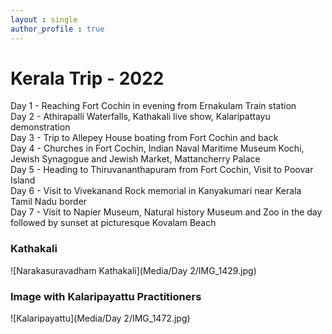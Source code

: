 ```yaml
---
layout : single
author_profile : true
---  
```

# Kerala Trip - 2022  

Day 1 - Reaching Fort Cochin in evening from Ernakulam Train station  
Day 2 - Athirapalli Waterfalls, Kathakali live show, Kalaripattayu demonstration  
Day 3 - Trip to Allepey House boating from Fort Cochin and back  
Day 4 - Churches in Fort Cochin, Indian Naval Maritime Museum Kochi, Jewish Synagogue and Jewish Market, Mattancherry Palace  
Day 5 - Heading to Thiruvananthapuram from Fort Cochin, Visit to Poovar Island  
Day 6 - Visit to Vivekanand Rock memorial in Kanyakumari near Kerala Tamil Nadu border  
Day 7 - Visit to Napier Museum, Natural history Museum and Zoo in the day followed by sunset at picturesque Kovalam Beach  



### Kathakali  

![Narakasuravadham Kathakali](Media/Day 2/IMG_1429.jpg)  

### Image with Kalaripayattu Practitioners

![Kalaripayattu](Media/Day 2/IMG_1472.jpg)  
